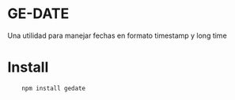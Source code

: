 # GE-DATE

Una utilidad para manejar fechas en formato timestamp y long time

# Install

```bash
    npm install gedate
```
